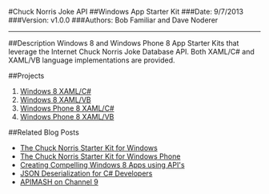 #Chuck Norris Joke API
##Windows App Starter Kit
###Date: 9/7/2013
###Version: v1.0.0
###Authors: Bob Familiar and Dave Noderer

----------
##Description
Windows 8 and Windows Phone 8 App Starter Kits that leverage the Internet Chuck Norris Joke Database API. Both XAML/C# and XAML/VB language implementations are provided.

##Projects

 1. [Windows 8 XAML/C#][1]
 2. [Windows 8 XAML/VB][2]
 3. [Windows Phone 8 XAML/C#][3]
 4. [Windows Phone 8 XAML/VB][4]


##Related Blog Posts

 - [The Chuck Norris Starter Kit for Windows][5]
 - [The Chuck Norris Starter Kit for Windows Phone][6]
 - [Creating Compelling Windows 8 Apps using API's][7]
 - [JSON Deserialization for C# Developers][8]
 - [APIMASH on Channel 9][9]


  [1]: https://github.com/winappkits/ChuckNorrisAPI/tree/master/Windows8/CS
  [2]: https://github.com/winappkits/ChuckNorrisAPI/tree/master/Windows8/VB
  [3]: https://github.com/winappkits/ChuckNorrisAPI/tree/master/WindowsPhone8/CS
  [4]: https://github.com/winappkits/ChuckNorrisAPI/tree/master/WindowsPhone8/VB
  [5]: http://theundocumentedapi.com/2013/06/06/apimash-chuck-norris-starter-kit/
  [6]: http://theundocumentedapi.com/2013/06/10/apimash-chuck-norris-starter-kit-for-windows-phone-8/
  [7]: http://theundocumentedapi.com/2013/05/28/apimash-using-apis-to-create-compelling-windows-apps/
  [8]: http://theundocumentedapi.com/2013/05/31/apimash-json-deserialization-for-c-developers/
  [9]: http://channel9.msdn.com/Niners/apimash